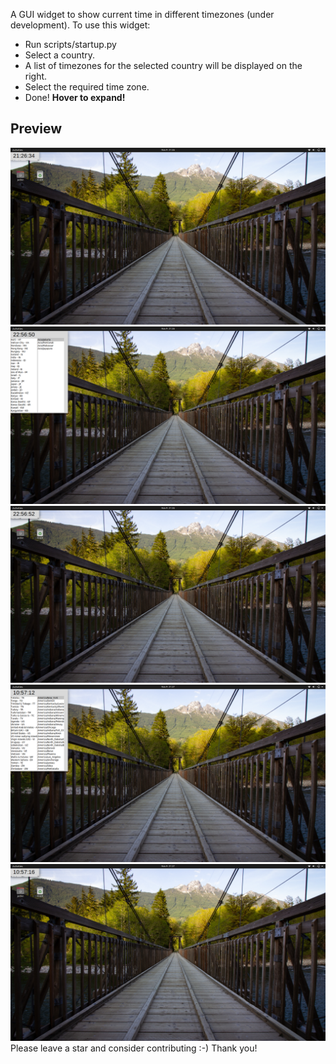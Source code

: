 A GUI widget to show current time in different timezones (under development). To use this widget:
 - Run scripts/startup.py
 - Select a country.
 - A list of timezones for the selected country will be displayed on the right.
 - Select the required time zone.
 - Done!
**Hover to expand!**
## Preview
![Screenshot](https://github.com/Jothin-kumar/time-widget/blob/main/screenshots/1.png?raw=true)
![Screenshot](https://github.com/Jothin-kumar/time-widget/blob/main/screenshots/2.png?raw=true)
![Screenshot](https://github.com/Jothin-kumar/time-widget/blob/main/screenshots/3.png?raw=true)
![Screenshot](https://github.com/Jothin-kumar/time-widget/blob/main/screenshots/4.png?raw=true)
![Screenshot](https://github.com/Jothin-kumar/time-widget/blob/main/screenshots/5.png?raw=true)
Please leave a star and consider contributing :-)
Thank you!
